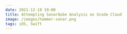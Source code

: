 ```yaml
---
date: 2021-12-18 19:00
title: Attempting SonarQube Analysis on Xcode Cloud
image: /images/hammer-sonar.png
tags: iOS, Swift
---
```


